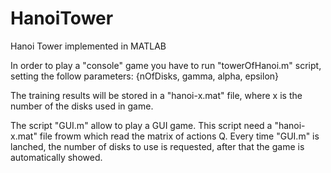 # HanoiTower
Hanoi Tower implemented in MATLAB

In order to play a "console" game you have to run "towerOfHanoi.m" script, setting the follow parameters:
{nOfDisks, gamma, alpha, epsilon}

The training results will be stored in a "hanoi-x.mat" file, where x is the number of the disks used in game.

The script "GUI.m" allow to play a GUI game. This script need a "hanoi-x.mat" file frowm which read the matrix of actions Q.
Every time "GUI.m" is lanched, the number of disks to use is requested, after that the game is automatically showed.

